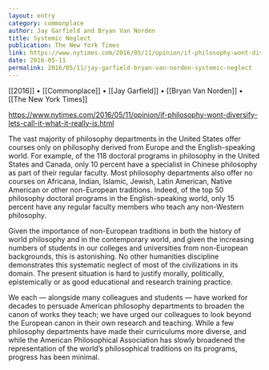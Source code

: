 ```yaml
---
layout: entry
category: commonplace
author: Jay Garfield and Bryan Van Norden
title: Systemic Neglect
publication: The New York Times
link: https://www.nytimes.com/2016/05/11/opinion/if-philosophy-wont-diversify-lets-call-it-what-it-really-is.html
date: 2016-05-11
permalink: 2016/05/11/jay-garfield-bryan-van-norden-systemic-neglect
---
```


[[2016]] • [[Commonplace]] • [[Jay Garfield]] • [[Bryan Van Norden]] • [[The New York Times]]

https://www.nytimes.com/2016/05/11/opinion/if-philosophy-wont-diversify-lets-call-it-what-it-really-is.html

The vast majority of philosophy departments in the United States offer courses only on philosophy derived from Europe and the English-speaking world. For example, of the 118 doctoral programs in philosophy in the United States and Canada, only 10 percent have a specialist in Chinese philosophy as part of their regular faculty. Most philosophy departments also offer no courses on Africana, Indian, Islamic, Jewish, Latin American, Native American or other non-European traditions. Indeed, of the top 50 philosophy doctoral programs in the English-speaking world, only 15 percent have any regular faculty members who teach any non-Western philosophy.

Given the importance of non-European traditions in both the history of world philosophy and in the contemporary world, and given the increasing numbers of students in our colleges and universities from non-European backgrounds, this is astonishing. No other humanities discipline demonstrates this systematic neglect of most of the civilizations in its domain. The present situation is hard to justify morally, politically, epistemically or as good educational and research training practice.

We each — alongside many colleagues and students — have worked for decades to persuade American philosophy departments to broaden the canon of works they teach; we have urged our colleagues to look beyond the European canon in their own research and teaching. While a few philosophy departments have made their curriculums more diverse, and while the American Philosophical Association has slowly broadened the representation of the world’s philosophical traditions on its programs, progress has been minimal.